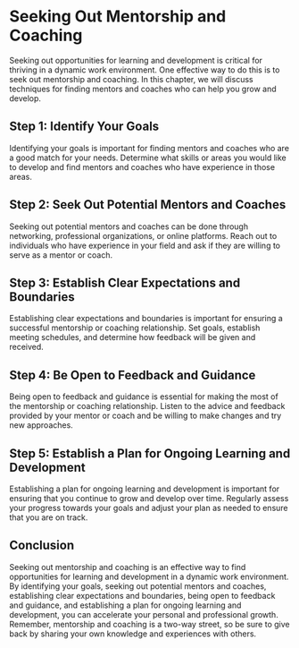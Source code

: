 Seeking Out Mentorship and Coaching
==================================================================================================

Seeking out opportunities for learning and development is critical for thriving in a dynamic work environment. One effective way to do this is to seek out mentorship and coaching. In this chapter, we will discuss techniques for finding mentors and coaches who can help you grow and develop.

Step 1: Identify Your Goals
---------------------------

Identifying your goals is important for finding mentors and coaches who are a good match for your needs. Determine what skills or areas you would like to develop and find mentors and coaches who have experience in those areas.

Step 2: Seek Out Potential Mentors and Coaches
----------------------------------------------

Seeking out potential mentors and coaches can be done through networking, professional organizations, or online platforms. Reach out to individuals who have experience in your field and ask if they are willing to serve as a mentor or coach.

Step 3: Establish Clear Expectations and Boundaries
---------------------------------------------------

Establishing clear expectations and boundaries is important for ensuring a successful mentorship or coaching relationship. Set goals, establish meeting schedules, and determine how feedback will be given and received.

Step 4: Be Open to Feedback and Guidance
----------------------------------------

Being open to feedback and guidance is essential for making the most of the mentorship or coaching relationship. Listen to the advice and feedback provided by your mentor or coach and be willing to make changes and try new approaches.

Step 5: Establish a Plan for Ongoing Learning and Development
-------------------------------------------------------------

Establishing a plan for ongoing learning and development is important for ensuring that you continue to grow and develop over time. Regularly assess your progress towards your goals and adjust your plan as needed to ensure that you are on track.

Conclusion
----------

Seeking out mentorship and coaching is an effective way to find opportunities for learning and development in a dynamic work environment. By identifying your goals, seeking out potential mentors and coaches, establishing clear expectations and boundaries, being open to feedback and guidance, and establishing a plan for ongoing learning and development, you can accelerate your personal and professional growth. Remember, mentorship and coaching is a two-way street, so be sure to give back by sharing your own knowledge and experiences with others.


